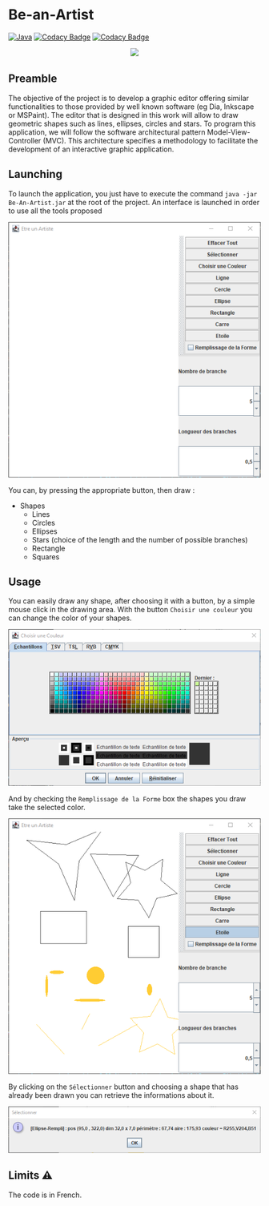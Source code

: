 # Be-an-Artist

[![Java](https://img.shields.io/static/v1?style=flat&message=Java&logo=java&labelColor=007396&color=007396&logoColor=F89820&label=%20)](https://www.java.com/fr/)
[![Codacy Badge](https://api.codacy.com/project/badge/Grade/51faf1bc993e45ff8d90a96d51a9a36a)](https://app.codacy.com/gh/EdouardGautier/Be-an-Artist?utm_source=github.com&utm_medium=referral&utm_content=EdouardGautier/Be-an-Artist&utm_campaign=Badge_Grade_Settings)
[![Codacy Badge](https://app.codacy.com/project/badge/Coverage/75b2a480fe3647cb93edc2e6bd5673e2)](https://www.codacy.com/gh/EdouardGautier/Be-an-Artist/dashboard?utm_source=github.com&utm_medium=referral&utm_content=EdouardGautier/Be-an-Artist&utm_campaign=Badge_Coverage)

<p align="center">
<img  src="https://upload.wikimedia.org/wikipedia/commons/thumb/2/24/Logo_ESEO_GROUPE.jpg/1280px-Logo_ESEO_GROUPE.jpg" width="400" height="">
</p>

## Preamble

The objective of the project is to develop a graphic editor offering similar functionalities to those provided by well known software (eg Dia, Inkscape or MSPaint).
The editor that is designed in this work will allow to draw geometric shapes such as lines, ellipses, circles and stars.
To program this application, we will follow the software architectural pattern Model-View-Controller (MVC). This architecture specifies a methodology to facilitate the development of an interactive graphic application.

## Launching

To launch the application, you just have to execute the command `java -jar Be-An-Artist.jar` at the root of the project.
An interface is launched in order to use all the tools proposed

![launch window](ReadMe/Interface.png)

You can, by pressing the appropriate button, then draw :

- Shapes
  - Lines
  - Circles
  - Ellipses
  - Stars (choice of the length and the number of possible branches)
  - Rectangle
  - Squares

## Usage

You can easily draw any shape, after choosing it with a button, by a simple mouse click in the drawing area.
With the button `Choisir une couleur` you can change the color of your shapes.

![Color](ReadMe/Couleurs.png)

And by checking the `Remplissage de la Forme` box the shapes you draw take the selected color.

![Drawings](ReadMe/Dessins.png)

By clicking on the `Sélectionner` button and choosing a shape that has already been drawn you can retrieve the informations about it.

![Info](ReadMe/Info.png)

## Limits ⚠️

The code is in French.
